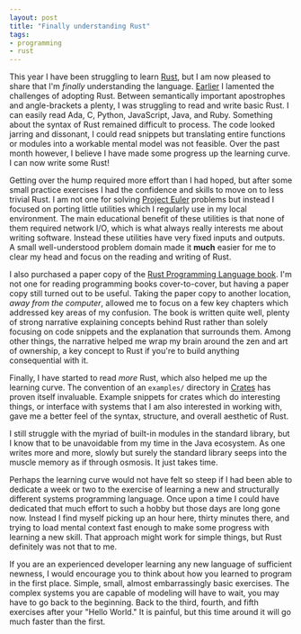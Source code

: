 ```yaml
---
layout: post
title: "Finally understanding Rust"
tags:
- programming
- rust
---
```


This year I have been struggling to learn [Rust](https://rust-lang.org), but I am now pleased
to share that I'm _finally_ understanding the language. [Earlier](/2019/04/02/struggling-with-rust.html) I lamented the challenges of
adopting Rust. Between semantically important apostrophes and
angle-brackets a plenty, I was struggling to read and write basic Rust.
I can easily read Ada, C, Python, JavaScript, Java, and Ruby. Something about
the syntax of Rust remained difficult to process. The code looked jarring and
dissonant, I could read snippets but translating entire functions or modules
into a workable mental model was not feasible. Over the past month however, I
believe I have made some progress up the learning curve. I can now write
some Rust!

Getting over the hump required more effort than I had hoped, but after some small practice exercises I had the confidence and skills to move on to less trivial Rust.
I am not one for solving [Project
Euler](https://projecteuler.net/) problems but instead I focused on porting
little utilities which I regularly use in my local environment. The
main educational benefit of these utilities is that none of them required network I/O, which is
what always really interests me about writing software. Instead these utilities
have very fixed inputs and outputs.  A small well-understood problem domain
made it **much** easier for me to clear my head and focus on the reading and
writing of Rust.

I also purchased a paper copy of the [Rust Programming Language
book](https://doc.rust-lang.org/book/). I'm not one for reading programming books
cover-to-cover, but having a paper copy still turned out to be useful. Taking the
paper copy to another location, _away from the computer_, allowed me to focus
on a few key chapters which addressed key areas of my confusion. The book is
written quite well, plenty of strong narrative explaining concepts behind Rust
rather than solely focusing on code snippets and the explanation that surrounds
them. Among other things, the narrative helped me wrap my brain around the zen
and art of ownership, a key concept to Rust if you're to build anything
consequential with it.

Finally, I have started to read _more_ Rust, which also helped me up the
learning curve. The convention of an `examples/` directory in
[Crates](https://crates.io) has proven itself invaluable. Example snippets for
crates which do interesting things, or interface with systems that I am also
interested in working with, gave me a better feel of the syntax, structure, and
overall aesthetic of Rust.

I still struggle with the myriad of built-in modules in the standard library,
but I know that to be unavoidable from my time in the Java ecosystem. As one
writes more and more, slowly but surely the standard library seeps into the
muscle memory as if through osmosis. It just takes time.

Perhaps the learning curve would not have felt so steep if I had been able to
dedicate a week or two to the exercise of learning a new and structurally
different systems programming language. Once upon a time I could have
dedicated that much effort to such a hobby but those days are long gone now.
Instead I find myself picking up an hour here, thirty minutes there, and trying
to load mental context fast enough to make some progress with learning a new
skill. That approach might work for simple things, but Rust definitely was not
that to me.

If you are an experienced developer learning any new language of sufficient
newness, I would encourage you to think about how you learned to program in the
first place. Simple, small, almost embarrassingly basic exercises. The complex
systems you are capable of modeling will have to wait, you may have to go back
to the beginning. Back to the third, fourth, and fifth exercises after your
"Hello World." It is painful, but this time around it will go much faster
than the first.
